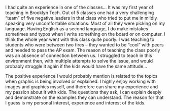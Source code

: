 I had quite an experience in one of the classes… It was my first year of teaching in Brooklyn Tech. 
Out of 5 classes one had a very challenging “team” of five negative leaders in that class who tried 
to put me in mildly speaking very uncomfortable situations. Most of all they were picking on my language. 
Having English as a second language, I do make mistakes sometimes and typos when I write something on 
the board or on computer. I think the whole year went with this class quite poorly. I was teaching to 
students who were between two fires – they wanted to be “cool” with peers and needed to pass the AP exam. 
The reason of teaching the class poorly was an absence of connection between us. I struggled to teach 
in this environment then, with multiple attempts to solve the issue, and would probably struggle it 
again if the kids would have the same attitude… 

The positive experience I would probably mention is related to the topics when graphic is being 
involved or explained. I highly enjoy working with images and graphics myself, and therefore can 
share my experience and my passion about it with kids. The questions they ask, I can explain deeply 
and demonstrate on the examples they can understand. The reason for that I guess is my personal 
interest, experience and interest of the kids.

